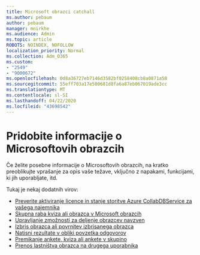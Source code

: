 ```yaml
---
title: Microsoft obrazci catchall
ms.author: pebaum
author: pebaum
manager: mnirkhe
ms.audience: Admin
ms.topic: article
ROBOTS: NOINDEX, NOFOLLOW
localization_priority: Normal
ms.collection: Adm_O365
ms.custom:
- "2549"
- "9000672"
ms.openlocfilehash: 0d8a36727eb7146d3582bf0258408cb8a0871a58
ms.sourcegitcommit: 55eff703a17e500681d8fa6a87eb067019ade3cc
ms.translationtype: MT
ms.contentlocale: sl-SI
ms.lasthandoff: 04/22/2020
ms.locfileid: "43698542"
---
```

# <a name="get-information-about-microsoft-forms"></a>Pridobite informacije o Microsoftovih obrazcih

Če želite posebne informacije o Microsoftovih obrazcih, na kratko preoblikujte vprašanje za opis vaše težave, vključno z napakami, funkcijami, ki jih uporabljate, itd. 

Tukaj je nekaj dodatnih virov:

- [Preverite aktiviranje licence in stanje storitve Azure CollabDBService za vašega najemnika](https://support.office.com/article/Turn-off-or-turn-on-Microsoft-Forms-8dcbf3ab-f2d6-459a-b8be-8d9892132a43)
- [Skupna raba kviza ali obrazca v Microsoft obrazcih](https://support.office.com/article/Share-a-form-to-collaborate-d5bb5cf0-8401-4c15-bb8c-8e108cd7e69b)
- [Upravljanje zmožnosti za deljenje obrazcev navzven](https://support.office.com/article/set-up-microsoft-forms-cc52287a-4550-464d-9a1b-457bf9df2240?#PickTab=Configure)
- [Izbris obrazca ali povrnitev izbrisanega obrazca](https://support.office.com/article/Delete-a-form-2207e468-ce1b-4c4a-a256-caf631d87af0)
- [Natisni rezultate v obliki povzetka odgovorov](https://support.office.com/article/Print-a-form-22100b98-ba3c-41c1-9513-f76caca664fc)
- [Premikanje ankete, kviza ali ankete v skupino](https://support.office.com/article/Transfer-ownership-of-a-form-921a6361-a4e5-44ea-bce9-c4ed63aa54b4)
- [Prenos lastništva obrazca na drugega uporabnika](https://support.office.com/article/Transfer-ownership-of-a-form-921a6361-a4e5-44ea-bce9-c4ed63aa54b4)